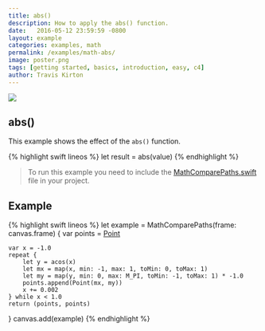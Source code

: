 ```yaml
---
title: abs()
description: How to apply the abs() function.
date:   2016-05-12 23:59:59 -0800
layout: example
categories: examples, math
permalink: /examples/math-abs/
image: poster.png
tags: [getting started, basics, introduction, easy, c4]
author: Travis Kirton
---
```

![](abs.png)

## abs()
This example shows the effect of the `abs()` function.

{% highlight swift lineos %}
let result = abs(value)
{% endhighlight %}

> To run this example you need to include the [MathComparePaths.swift](https://gist.github.com/C4Framework/0705e9ad451fa2b655075ad72432ca46) file in your project.

## Example
{% highlight swift lineos %}
let example = MathComparePaths(frame: canvas.frame) {
    var points = [Point]()

    var x = -1.0
    repeat {
        let y = acos(x)
        let mx = map(x, min: -1, max: 1, toMin: 0, toMax: 1)
        let my = map(y, min: 0, max: M_PI, toMin: -1, toMax: 1) * -1.0
        points.append(Point(mx, my))
        x += 0.002
    } while x < 1.0
    return (points, points)
}
canvas.add(example)
{% endhighlight %}
